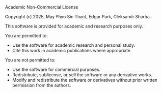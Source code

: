 Academic Non-Commercial License

Copyright (c) 2025, May Phyu Sin Thant, Edgar Park, Oleksandr Sharha.

This software is provided for academic and research purposes only.

You are permitted to:
- Use the software for academic research and personal study.
- Cite this work in academic publications where appropriate.

You are not permitted to:
- Use the software for commercial purposes.
- Redistribute, sublicense, or sell the software or any derivative works.
- Modify and redistribute the software or derivatives without prior written permission from the authors.
